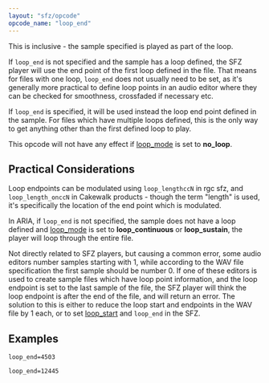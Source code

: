```yaml
---
layout: "sfz/opcode"
opcode_name: "loop_end"
---
```

This is inclusive - the sample specified is played as part of the loop.

If `loop_end` is not specified and the sample has a loop defined, the SFZ player
will use the end point of the first loop defined in the file. That means for
files with one loop, `loop_end` does not usually need to be set, as it's generally
more practical to define loop points in an audio editor where they can be checked
for smoothness, crossfaded if necessary etc.

If `loop_end` is specified, it will be used instead the loop end point defined in
the sample. For files which have multiple loops defined, this is the only way to
get anything other than the first defined loop to play.

This opcode will not have any effect if [loop_mode] is set
to **no_loop**.

## Practical Considerations

Loop endpoints can be modulated using `loop_lengthccN` in rgc sfz, and
`loop_length_onccN` in Cakewalk products - though the term "length" is used,
it's specifically the location of the end point which is modulated.

In ARIA, if `loop_end` is not specified, the sample does not have a loop defined
and [loop_mode] is set to **loop_continuous** or **loop_sustain**, the player
will loop through the entire file.

Not directly related to SFZ players, but causing a common error, some audio editors
number samples starting with 1, while according to the WAV file specification the
first sample should be number 0. If one of these editors is used to create sample
files which have loop point information, and the loop endpoint is set to the last
sample of the file, the SFZ player will think the loop endpoint is after the end
of the file, and will return an error. The solution to this is either to reduce the loop
start and endpoints in the WAV file by 1 each, or to set [loop_start] and `loop_end`
in the SFZ.

## Examples

```
loop_end=4503

loop_end=12445
```


[loop_mode]:         loop_mode
[loop_start]:        loop_start
